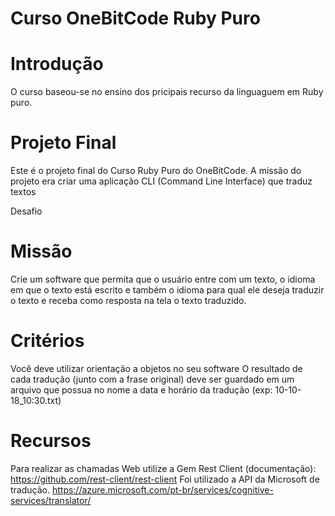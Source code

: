 # Curso OneBitCode Ruby Puro

# Introdução

O curso baseou-se no ensino dos pricipais recurso da linguaguem em Ruby puro. 

# Projeto Final

Este é o projeto final do Curso Ruby Puro do OneBitCode. A missão do projeto era criar uma aplicação CLI (Command Line Interface) que traduz textos

Desafio

# Missão

Crie um software que permita que o usuário entre com um texto, o idioma em que o texto está escrito e também o idioma para qual ele deseja traduzir o texto e receba como resposta na tela o texto traduzido.

# Critérios

Você deve utilizar orientação a objetos no seu software O resultado de cada tradução (junto com a frase original) deve ser guardado em um arquivo que possua no nome a data e horário da tradução (exp: 10-10-18_10:30.txt)

# Recursos

Para realizar as chamadas Web utilize a Gem Rest Client (documentação): https://github.com/rest-client/rest-client
Foi utilizado a API da Microsoft de tradução. https://azure.microsoft.com/pt-br/services/cognitive-services/translator/
